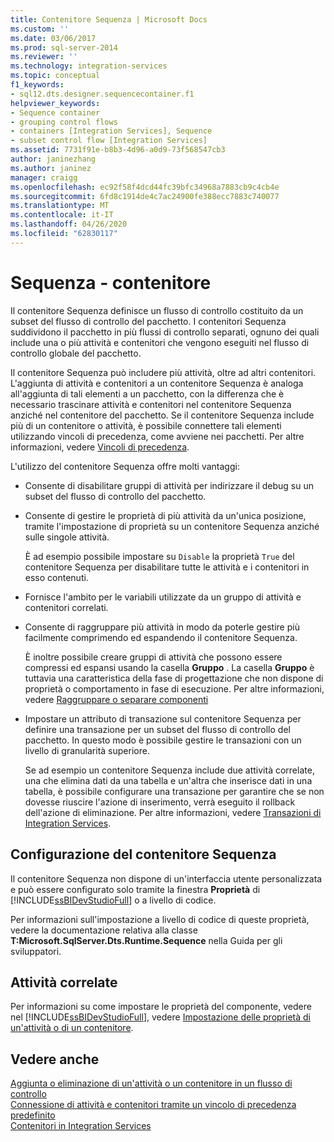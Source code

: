 ```yaml
---
title: Contenitore Sequenza | Microsoft Docs
ms.custom: ''
ms.date: 03/06/2017
ms.prod: sql-server-2014
ms.reviewer: ''
ms.technology: integration-services
ms.topic: conceptual
f1_keywords:
- sql12.dts.designer.sequencecontainer.f1
helpviewer_keywords:
- Sequence container
- grouping control flows
- containers [Integration Services], Sequence
- subset control flow [Integration Services]
ms.assetid: 7731f91e-b8b3-4d96-a0d9-73f568547cb3
author: janinezhang
ms.author: janinez
manager: craigg
ms.openlocfilehash: ec92f58f4dcd44fc39bfc34968a7883cb9c4cb4e
ms.sourcegitcommit: 6fd8c1914de4c7ac24900fe388ecc7883c740077
ms.translationtype: MT
ms.contentlocale: it-IT
ms.lasthandoff: 04/26/2020
ms.locfileid: "62830117"
---
```

# <a name="sequence-container"></a>Sequenza - contenitore
  Il contenitore Sequenza definisce un flusso di controllo costituito da un subset del flusso di controllo del pacchetto. I contenitori Sequenza suddividono il pacchetto in più flussi di controllo separati, ognuno dei quali include una o più attività e contenitori che vengono eseguiti nel flusso di controllo globale del pacchetto.  
  
 Il contenitore Sequenza può includere più attività, oltre ad altri contenitori. L'aggiunta di attività e contenitori a un contenitore Sequenza è analoga all'aggiunta di tali elementi a un pacchetto, con la differenza che è necessario trascinare attività e contenitori nel contenitore Sequenza anziché nel contenitore del pacchetto. Se il contenitore Sequenza include più di un contenitore o attività, è possibile connettere tali elementi utilizzando vincoli di precedenza, come avviene nei pacchetti. Per altre informazioni, vedere [Vincoli di precedenza](precedence-constraints.md).  
  
 L'utilizzo del contenitore Sequenza offre molti vantaggi:  
  
-   Consente di disabilitare gruppi di attività per indirizzare il debug su un subset del flusso di controllo del pacchetto.  
  
-   Consente di gestire le proprietà di più attività da un'unica posizione, tramite l'impostazione di proprietà su un contenitore Sequenza anziché sulle singole attività.  
  
     È ad esempio possibile impostare su `Disable` la proprietà `True` del contenitore Sequenza per disabilitare tutte le attività e i contenitori in esso contenuti.  
  
-   Fornisce l'ambito per le variabili utilizzate da un gruppo di attività e contenitori correlati.  
  
-   Consente di raggruppare più attività in modo da poterle gestire più facilmente comprimendo ed espandendo il contenitore Sequenza.  
  
     È inoltre possibile creare gruppi di attività che possono essere compressi ed espansi usando la casella **Gruppo** . La casella **Gruppo** è tuttavia una caratteristica della fase di progettazione che non dispone di proprietà o comportamento in fase di esecuzione. Per altre informazioni, vedere [Raggruppare o separare componenti](../group-or-ungroup-components.md)  
  
-   Impostare un attributo di transazione sul contenitore Sequenza per definire una transazione per un subset del flusso di controllo del pacchetto. In questo modo è possibile gestire le transazioni con un livello di granularità superiore.  
  
     Se ad esempio un contenitore Sequenza include due attività correlate, una che elimina dati da una tabella e un'altra che inserisce dati in una tabella, è possibile configurare una transazione per garantire che se non dovesse riuscire l'azione di inserimento, verrà eseguito il rollback dell'azione di eliminazione. Per altre informazioni, vedere [Transazioni di Integration Services](../integration-services-transactions.md).  
  
## <a name="configuration-of-the-sequence-container"></a>Configurazione del contenitore Sequenza  
 Il contenitore Sequenza non dispone di un'interfaccia utente personalizzata e può essere configurato solo tramite la finestra **Proprietà** di [!INCLUDE[ssBIDevStudioFull](../../includes/ssbidevstudiofull-md.md)] o a livello di codice.  
  
 Per informazioni sull'impostazione a livello di codice di queste proprietà, vedere la documentazione relativa alla classe **T:Microsoft.SqlServer.Dts.Runtime.Sequence** nella Guida per gli sviluppatori.  
  
## <a name="related-tasks"></a>Attività correlate  
 Per informazioni su come impostare le proprietà del componente, vedere nel [!INCLUDE[ssBIDevStudioFull](../../includes/ssbidevstudiofull-md.md)], vedere [Impostazione delle proprietà di un'attività o di un contenitore](../set-the-properties-of-a-task-or-container.md).  
  
## <a name="see-also"></a>Vedere anche  
 [Aggiunta o eliminazione di un'attività o un contenitore in un flusso di controllo](add-or-delete-a-task-or-a-container-in-a-control-flow.md)   
 [Connessione di attività e contenitori tramite un vincolo di precedenza predefinito](../connect-tasks-and-containers-by-using-a-default-precedence-constraint.md)   
 [Contenitori in Integration Services](integration-services-containers.md)  
  
  
